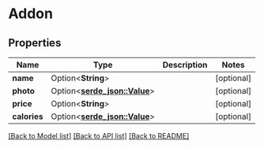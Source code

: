 # Addon

## Properties

Name | Type | Description | Notes
------------ | ------------- | ------------- | -------------
**name** | Option<**String**> |  | [optional]
**photo** | Option<[**serde_json::Value**](.md)> |  | [optional]
**price** | Option<**String**> |  | [optional]
**calories** | Option<[**serde_json::Value**](.md)> |  | [optional]

[[Back to Model list]](../README.md#documentation-for-models) [[Back to API list]](../README.md#documentation-for-api-endpoints) [[Back to README]](../README.md)


